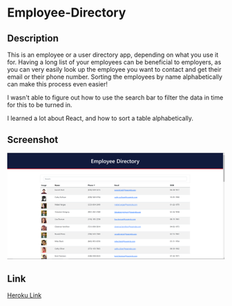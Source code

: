 # Employee-Directory

## Description
This is an employee or a user directory app, depending on what you use it for. Having a long list of your employees can be beneficial to employers, as you can very easily look up the employee you want to contact and get their email or their phone number. Sorting the employees by name alphabetically can make this process even easier!

I wasn't able to figure out how to use the search bar to filter the data in time for this to be turned in.

I learned a lot about React, and how to sort a table alphabetically.

## Screenshot
![Screenshot](./screenshot.png)

## Link
<a href="https://aurora-employee-directory.herokuapp.com/">Heroku Link</a>